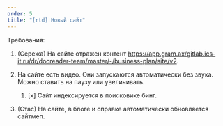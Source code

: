 ```yaml
---
order: 5
title: "[rtd] Новый сайт"
---
```


Требования:

1. (Сережа) На сайте отражен контент https://app.gram.ax/gitlab.ics-it.ru/dr/docreader-team/master/-/business-plan/site/v2.

2. На сайте есть видео. Они запускаются автоматически без звука. Можно ставить на паузу или увеличивать.

   1. \[x\] Сайт индексируется в поисковике бинг.

3. (Стас) На сайте, в блоге и справке автоматически обновляется сайтмеп.